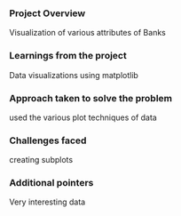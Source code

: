 ### Project Overview

 Visualization of various attributes of Banks


### Learnings from the project

 Data visualizations using matplotlib


### Approach taken to solve the problem

 used the various plot techniques of data


### Challenges faced

 creating subplots 


### Additional pointers

 Very interesting data


